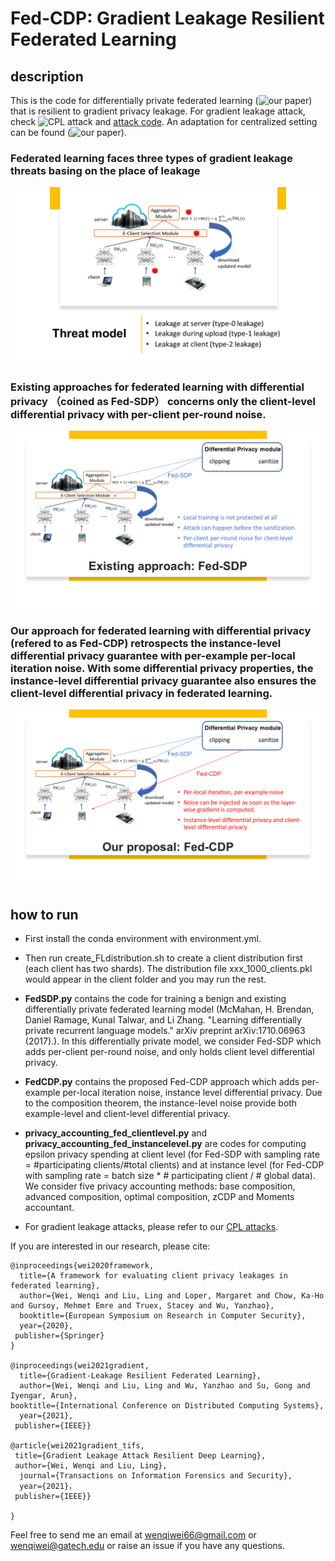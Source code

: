 # Fed-CDP: Gradient Leakage Resilient Federated Learning


## description

This is the code for differentially private federated learning (![our paper](https://ieeexplore.ieee.org/abstract/document/9546481)) that is resilient to gradient privacy leakage. For gradient leakage attack, check ![CPL attack](https://link.springer.com/chapter/10.1007/978-3-030-58951-6_27)  and [attack code](https://github.com/git-disl/CPL_attack). An adaptation for centralized setting can be found (![our paper](https://ieeexplore.ieee.org/document/9666855)).


### Federated learning faces three types of gradient leakage threats basing on the place of leakage 

![threat model](description/Slide3.PNG)


### Existing approaches for federated learning with differential privacy （coined as Fed-SDP） concerns only the client-level differential privacy with per-client per-round noise.

![fed-sdp](description/Slide6.PNG)

### Our approach for federated learning with differential privacy (refered to as Fed-CDP) retrospects the instance-level differential privacy guarantee with per-example per-local iteration noise. With some differential privacy properties, the instance-level differential privacy guarantee also ensures the client-level differential privacy in federated learning.

![fed-cdp](description/Slide7.PNG)



## how to run

- First install the conda environment with environment.yml.

- Then run create_FLdistribution.sh to create a client distribution first (each client has two shards). The distribution file xxx_1000_clients.pkl would appear in the client folder and you may run the rest.

- <strong>FedSDP.py</strong> contains the code for training a benign and existing differentially private federated learning model (McMahan, H. Brendan, Daniel Ramage, Kunal Talwar, and Li Zhang. "Learning differentially private recurrent language models." arXiv preprint arXiv:1710.06963 (2017).). In this differentially private model, we consider Fed-SDP which adds per-client per-round noise, and only holds client level differential privacy. 

-  <strong>FedCDP.py</strong> contains the proposed Fed-CDP approach which adds per-example per-local iteration noise, instance level differential privacy. Due to the composition theorem, the instance-level noise provide both example-level and client-level differential privacy. 

- <strong>privacy_accounting_fed_clientlevel.py</strong>  and <strong>privacy_accounting_fed_instancelevel.py</strong> are codes for computing epsilon privacy spending at client level (for Fed-SDP with sampling rate = #participating clients/#total clients) and at instance level (for Fed-CDP with sampling rate = batch size * # participating client / # global data). We consider five privacy accounting methods: base composition, advanced composition, optimal composition, zCDP and Moments accountant.

- For gradient leakage attacks, please refer to our [CPL attacks](https://git-disl.github.io/CPL_attack/).


If you are interested in our research, please cite:

```
@inproceedings{wei2020framework,
  title={A framework for evaluating client privacy leakages in federated learning},
  author={Wei, Wenqi and Liu, Ling and Loper, Margaret and Chow, Ka-Ho and Gursoy, Mehmet Emre and Truex, Stacey and Wu, Yanzhao},
  booktitle={European Symposium on Research in Computer Security},
  year={2020},
 publisher={Springer}
}

@inproceedings{wei2021gradient,
  title={Gradient-Leakage Resilient Federated Learning},
  author={Wei, Wenqi and Liu, Ling and Wu, Yanzhao and Su, Gong and Iyengar, Arun},
booktitle={International Conference on Distributed Computing Systems},
  year={2021},
 publisher={IEEE}}

@article{wei2021gradient_tifs,
 title={Gradient Leakage Attack Resilient Deep Learning},  
 author={Wei, Wenqi and Liu, Ling},
  journal={Transactions on Information Forensics and Security},
  year={2021}，
 publisher={IEEE}}

}
```

Feel free to send me an email at wenqiwei66@gmail.com or wenqiwei@gatech.edu or raise an issue if you have any questions.




